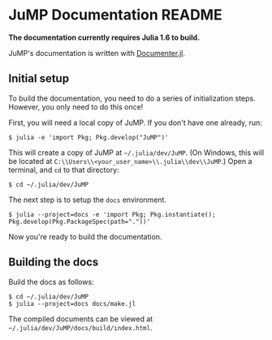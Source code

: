 # JuMP Documentation README

**The documentation currently requires Julia 1.6 to build.**

JuMP's documentation is written with [Documenter.jl](https://github.com/JuliaDocs/Documenter.jl).

## Initial setup

To build the documentation, you need to do a series of initialization steps.
However, you only need to do this once!

First, you will need a local copy of JuMP. If you don't have one already, run:
```
$ julia -e 'import Pkg; Pkg.develop("JuMP")'
```

This will create a copy of JuMP at `~/.julia/dev/JuMP`. (On Windows, this will
be located at `C:\\Users\\<your_user_name>\\.julia\\dev\\JuMP`.) Open a terminal,
and `cd` to that directory:
```
$ cd ~/.julia/dev/JuMP
```

The next step is to setup the `docs` environment.
```
$ julia --project=docs -e 'import Pkg; Pkg.instantiate(); Pkg.develop(Pkg.PackageSpec(path="."))'
```

Now you're ready to build the documentation.

## Building the docs

Build the docs as follows:
```
$ cd ~/.julia/dev/JuMP
$ julia --project=docs docs/make.jl
```

The compiled documents can be viewed at `~/.julia/dev/JuMP/docs/build/index.html`.
